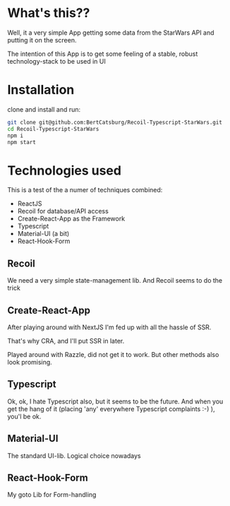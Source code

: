 # What's this??
Well, it a very simple App getting some data from the StarWars API and putting it on the screen.

The intention of this App is to get some feeling of a stable, robust technology-stack to be used in UI

# Installation
clone and install and run:
```bash
git clone git@github.com:BertCatsburg/Recoil-Typescript-StarWars.git
cd Recoil-Typescript-StarWars
npm i
npm start
```
# Technologies used
This is a test of the a numer of techniques combined:
- ReactJS
- Recoil for database/API access
- Create-React-App as the Framework
- Typescript
- Material-UI (a bit)
- React-Hook-Form


## Recoil
We need a very simple state-management lib. And Recoil seems to do the trick

## Create-React-App
After playing around with NextJS I'm fed up with all the hassle of SSR.

That's why CRA, and I'll put SSR in later. 

Played around with Razzle, did not get it to work. 
But other methods also look promising.

## Typescript
Ok, ok, I hate Typescript also, but it seems to be the future. 
And when you get the hang of it (placing 'any' everywhere Typescript complaints :-) ), you'l be ok. 

## Material-UI
The standard UI-lib. Logical choice nowadays

## React-Hook-Form
My goto Lib for Form-handling

